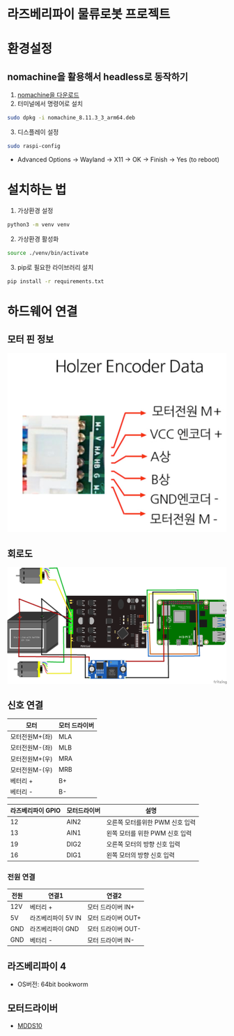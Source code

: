 # 라즈베리파이 물류로봇 프로젝트  

# 환경설정 
## nomachine을 활용해서 headless로 동작하기
1. [nomachine을 다운로드](https://downloads.nomachine.com/download/?id=109&distro=Raspberry&hw=Pi4)
2. 터미널에서 명령어로 설치
```bash 
sudo dpkg -i nomachine_8.11.3_3_arm64.deb
``` 
3. 디스플레이 설정 
```bash 
sudo raspi-config
```
- Advanced Options -> Wayland -> X11 -> OK -> Finish -> Yes (to reboot)

# 설치하는 법 
1. 가상환경 설정 
```bash
python3 -m venv venv 
```
2. 가상환경 활성화 
```bash
source ./venv/bin/activate
```
3. pip로 필요한 라이브러리 설치
```bash
pip install -r requirements.txt
```

# 하드웨어 연결 

## 모터 핀 정보
![Motor](/img/lineconnection.png)
## 회로도 
![schematic](/img/schematic_v1.png)

## 신호 연결
|모터|모터 드라이버|
|------|---|
|모터전원M+(좌)|MLA|
|모터전원M-(좌)|MLB|
|모터전원M+(우)|MRA|
|모터전원M-(우)|MRB|
|베터리 + |B+|
|베터리 - |B-|

|라즈베리파이 GPIO|모터드라이버|설명|
|------|---|--|
|12|AIN2|오른쪽 모터를위한  PWM 신호 입력|  
|13|AIN1|왼쪽 모터를 위한 PWM 신호 입력|
|19|DIG2|오른쪽 모터의 방향 신호 입력|
|16|DIG1|왼쪽 모터의 방향 신호 입력|


### 전원 연결
|전원|연결1|연결2|
|------|---|--|
|12V |베터리 +| 모터 드라이버 IN+|
|5V |라즈베리파이 5V IN | 모터 드라이버 OUT+|
|GND |라즈베리파이 GND | 모터 드라이버 OUT-|
|GND |베터리 - | 모터 드라이버 IN-|


## 라즈베리파이 4 
- OS버전: 64bit bookworm


## 모터드라이버 
- [MDDS10](https://robu.in/wp-content/uploads/2015/08/MDDS10-Users-Manual.pdf) 





